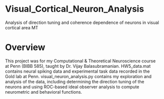 # Visual_Cortical_Neuron_Analysis
Analysis of direction tuning and coherence dependence of neurons in visual cortical area MT

# Overview
This project was for my Computational & Theoretical Neuroscience course at Penn (BIBB 585), taught by Dr. Vijay Balasubramanian. HW5_data.mat contains neural spiking data and experimental task data recorded in the Gold lab at Penn. visual_neuron_analysis.py contains my exploration and analysis of the data, including determining the direction tuning of the neurons and using ROC-based ideal observer analysis to compute neurometric and behavioral functions.
